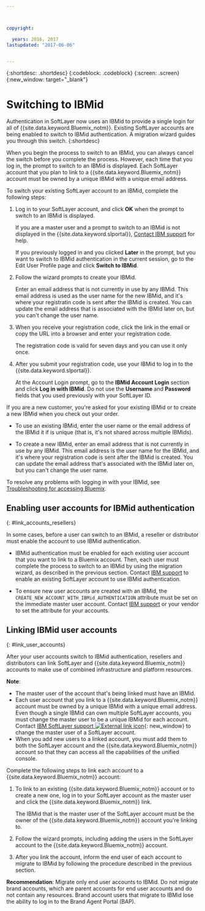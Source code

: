 ```yaml
---



copyright:

  years: 2016, 2017
lastupdated: "2017-06-06"


---
```


{:shortdesc: .shortdesc}
{:codeblock: .codeblock}
{:screen: .screen}
{:new_window: target="_blank"}

# Switching to IBMid
Authentication in SoftLayer now uses an IBMid to provide a single login for all of {{site.data.keyword.Bluemix_notm}}. Existing SoftLayer accounts are being enabled to switch to IBMid authentication. A migration wizard guides you through this switch. 
{:shortdesc}

When you begin the process to switch to an IBMid, you can always cancel the switch before you complete the process. However, each time that you log in, the prompt to switch to an IBMid is displayed. Each SoftLayer account that you plan to link to a {{site.data.keyword.Bluemix_notm}} account must be owned by a unique IBMid with a unique email address.

To switch your existing SoftLayer account to an IBMid, complete the following steps:
1. Log in to your SoftLayer account, and click **OK** when the prompt to switch to an IBMid is displayed.

   If you are a master user and a prompt to switch to an IBMid is not displayed in the {{site.data.keyword.slportal}}, [Contact IBM support](/docs/support/index.html#contacting-support) for help.
  
   If you previously logged in and you clicked **Later** in the prompt, but you want to switch to IBMid authentication in the current session, go to the Edit User Profile page and click **Switch to IBMid**.

2. Follow the wizard prompts to create your IBMid. 

   Enter an email address that is not currently in use by any IBMid. This email address is used as the user name for the new IBMid, and it's where your registratin code is sent after the IBMid is created. You can update the email address that is associated with the IBMid later on, but you can't change the user name.

3. When you receive your registration code, click the link in the email or copy the URL into a browser and enter your registration code.

   The registration code is valid for seven days and you can use it only once.
  
4. After you submit your registration code, use your IBMid to log in to the {{site.data.keyword.slportal}}.

   At the Account Login prompt, go to the **IBMid Account Login** section and click **Log in with IBMid**. Do not use the **Username** and **Password** fields that you used previously with your SoftLayer ID.

If you are a new customer, you're asked for your existing IBMid or to create a new IBMid when you check out your order. 
  * To use an existing IBMid, enter the user name or the email address of the IBMid it if is unique (that is, it's not shared across multiple IBMids).
  
  * To create a new IBMid, enter an email address that is not currently in use by any IBMid. This email address is the user name for the IBMid, and it's where your registration code is sent after the IBMid is created. You can update the email address that's associated with the IBMid later on, but you can't change the user name. 
  
To resolve any problems with logging in with your IBMid, see [Troubleshooting for accessing Bluemix](/docs/troubleshoot/ts_accessing.html#accessing).

## Enabling user accounts for IBMid authentication
{: #link_accounts_resellers}

In some cases, before a user can switch to an IBMid, a reseller or distributor must enable the account to use IBMid authentication. 

  * IBMid authentication must be enabled for each existing user account that you want to link to a Bluemix account. Then, each user must complete the process to switch to an IBMid by using the migration wizard, as described in the previous section. Contact [IBM support](/docs/support/index.html#contacting-support) to enable an existing SoftLayer account to use IBMid authentication. 
  
  * To ensure new user accounts are created with an IBMid, the `CREATE_NEW_ACCOUNT_WITH_IBMid_AUTHENTICATION` attribute must be set on the immediate master user account. Contact [IBM support](/docs/support/index.html#contacting-support) or your vendor to set the attribute for your accounts.  

## Linking IBMid user accounts
{: #link_user_accounts}

After your user accounts switch to IBMid authentication, resellers and distributors can link SoftLayer and {{site.data.keyword.Bluemix_notm}} accounts to make use of combined infrastructure and platform resources.

**Note**:
  * The master user of the account that's being linked must have an IBMid.
  * Each user account that you link to a {{site.data.keyword.Bluemix_notm}} account must be owned by a unique IBMid with a unique email address. Even though a single IBMid can own multiple SoftLayer accounts, you must change the master user to be a unique IBMid for each account. Contact [IBM SoftLayer support ![External link icon](../icons/launch-glyph.svg)](https://knowledgelayer.softlayer.com/topic/support){: new_window} to change the master user of a SoftLayer account.
  * When you add new users to a linked account, you must add them to both the SoftLayer account and the {{site.data.keyword.Bluemix_notm}} account so that they can access all the capabilities of the unified console. 
  
Complete the following steps to link each account to a {{site.data.keyword.Bluemix_notm}} account:
1. To link to an existing {{site.data.keyword.Bluemix_notm}} account or to create a new one, log in to your SoftLayer account as the master user and click the {{site.data.keyword.Bluemix_notm}} link.

   The IBMid that is the master user of the SoftLayer account must be the owner of the {{site.data.keyword.Bluemix_notm}} account you're linking to. 
   
2. Follow the wizard prompts, including adding the users in the SoftLayer account to the {{site.data.keyword.Bluemix_notm}} account.
3. After you link the account, inform the end user of each account to migrate to IBMid by following the procedure described in the previous section.

**Recommendation**: Migrate only end user accounts to IBMid. Do not migrate brand accounts, which are parent accounts for end user accounts and do not contain any resources. Brand account users that migrate to IBMid lose the ability to log in to the Brand Agent Portal (BAP).  
  
